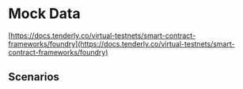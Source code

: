 # Mock Data

[https://docs.tenderly.co/virtual-testnets/smart-contract-frameworks/foundry](https://docs.tenderly.co/virtual-testnets/smart-contract-frameworks/foundry)


## Scenarios
